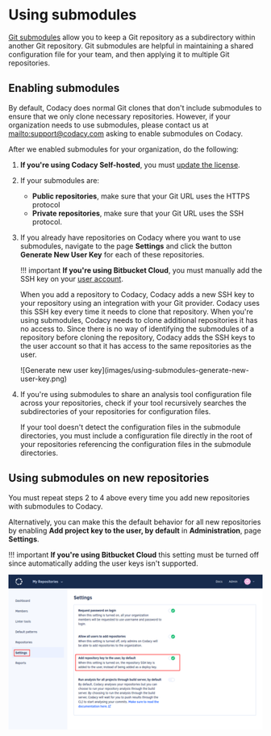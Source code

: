# Using submodules

[Git submodules](https://git-scm.com/book/en/v2/Git-Tools-Submodules) allow you to keep a Git repository as a subdirectory within another Git repository. Git submodules are helpful in maintaining a shared configuration file for your team, and then applying it to multiple Git repositories.

## Enabling submodules

By default, Codacy does normal Git clones that don't include submodules to ensure that we only clone necessary repositories. However, if your organization needs to use submodules, please contact us at <mailto:support@codacy.com> asking to enable submodules on Codacy.

After we enabled submodules for your organization, do the following:

1.  **If you're using Codacy Self-hosted**, you must [update the license](../chart/maintenance/license.md).

1.  If your submodules are:

    -   **Public repositories**, make sure that your Git URL uses the HTTPS protocol
    -   **Private repositories**, make sure that your Git URL uses the SSH protocol.

1.  If you already have repositories on Codacy where you want to use submodules, navigate to the page **Settings** and click the button **Generate New User Key** for each of these repositories.

    !!! important
        **If you're using Bitbucket Cloud**, you must manually add the SSH key on your [user account](https://bitbucket.org/account/settings/ssh-keys/).

    When you add a repository to Codacy, Codacy adds a new SSH key to your repository using an integration with your Git provider. Codacy uses this SSH key every time it needs to clone that repository. When you're using submodules, Codacy needs to clone additional repositories it has no access to. Since there is no way of identifying the submodules of a repository before cloning the repository, Codacy adds the SSH keys to the user account so that it has access to the same repositories as the user.

    <!--TODO Update for IO-201-->![Generate new user key](images/using-submodules-generate-new-user-key.png)

1.  If you're using submodules to share an analysis tool configuration file across your repositories, check if your tool recursively searches the subdirectories of your repositories for configuration files.

    If your tool doesn't detect the configuration files in the submodule directories, you must include a configuration file directly in the root of your repositories referencing the configuration files in the submodule directories.

## Using submodules on new repositories

You must repeat steps 2 to 4 above every time you add new repositories with submodules to Codacy.

Alternatively, you can make this the default behavior for all new repositories by enabling **Add project key to the user, by default** in **Administration**, page **Settings**.

!!! important
    **If you're using Bitbucket Cloud** this setting must be turned off since automatically adding the user keys isn't supported.

![Add project key to the user by default](images/using-submodules-default-add-user-key.png)
